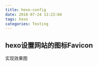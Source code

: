 ```yaml
---
title: hexo-config
date: 2018-07-24 13:23:04
tags: hexo
categories: Testing
---
```


## hexo设置网站的图标Favicon

实现效果图
